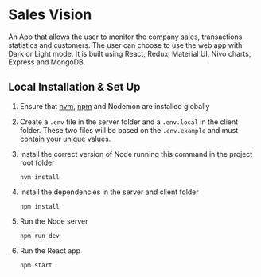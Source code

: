 # Sales Vision

An App that allows the user to monitor the company sales, transactions, statistics and customers. The user can choose to use the web app with Dark or Light mode. It is built using React, Redux, Material UI, Nivo charts, Express and MongoDB.

## Local Installation & Set Up

1. Ensure that [nvm](https://github.com/nvm-sh/nvm), [npm](https://www.npmjs.com/) and Nodemon are installed globally

2. Create a `.env` file in the server folder and a `.env.local` in the client folder. These two files will be based on the `.env.example` and must contain your unique values.

3. Install the correct version of Node running this command in the project root folder

   ```shell
   nvm install
   ```

4. Install the dependencies in the server and client folder

   ```shell
   npm install
   ```

5. Run the Node server

   ```shell
   npm run dev
   ```

8. Run the React app
   ```shell
   npm start
   ```
